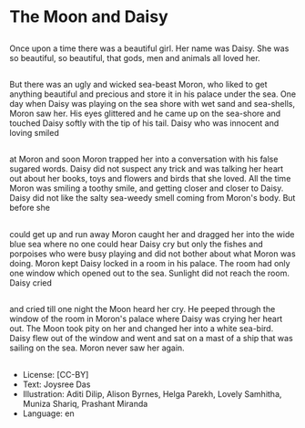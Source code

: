 # The Moon and Daisy

##
Once upon a time there was a beautiful girl. Her name was Daisy. She was so beautiful, so beautiful, that gods, men and animals all loved her.

##
But there was an ugly and wicked sea-beast Moron, who liked to get anything beautiful and precious and store it in his palace under the sea. One day when Daisy was playing on the sea shore with wet sand and sea-shells, Moron saw her. His eyes glittered and he came up on the sea-shore and touched Daisy softly with the tip of his tail. Daisy who was innocent and loving smiled

##
at Moron and soon Moron trapped her into a conversation with his false sugared words. Daisy did not suspect any trick and was talking her heart out about her books, toys and flowers and birds that she loved. All the time Moron was smiling a toothy smile, and getting closer and closer to Daisy. Daisy did not like the salty sea-weedy smell coming from Moron's body. But before she

##
could get up and run away Moron caught her and dragged her into the wide blue sea where no one could hear Daisy cry but only the fishes and porpoises who were busy playing and did not bother about what Moron was doing. Moron kept Daisy locked in a room in his palace. The room had only one window which opened out to the sea. Sunlight did not reach the room. Daisy cried

##
and cried till one night the Moon heard her cry. He peeped through the window of the room in Moron's palace where Daisy was crying her heart out. The Moon took pity on her and changed her into a white sea-bird. Daisy flew out of the window and went and sat on a mast of a ship that was sailing on the sea. Moron never saw her again.

##
* License: [CC-BY]
* Text: Joysree Das
* Illustration: Aditi Dilip, Alison Byrnes, Helga Parekh, Lovely Samhitha, Muniza Shariq, Prashant Miranda
* Language: en
